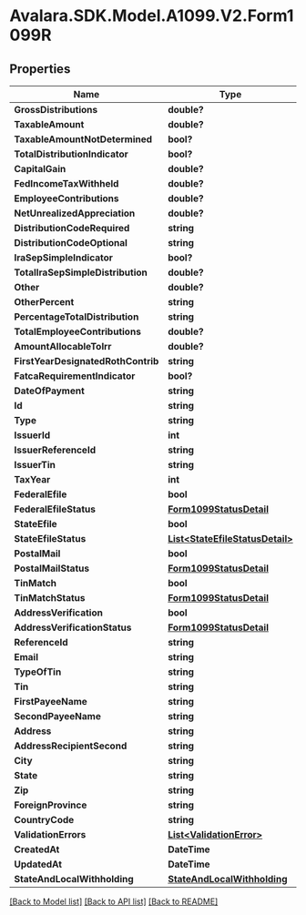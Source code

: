 # Avalara.SDK.Model.A1099.V2.Form1099R

## Properties

Name | Type | Description | Notes
------------ | ------------- | ------------- | -------------
**GrossDistributions** | **double?** |  | [optional] 
**TaxableAmount** | **double?** |  | [optional] 
**TaxableAmountNotDetermined** | **bool?** |  | [optional] 
**TotalDistributionIndicator** | **bool?** |  | [optional] 
**CapitalGain** | **double?** |  | [optional] 
**FedIncomeTaxWithheld** | **double?** |  | [optional] 
**EmployeeContributions** | **double?** |  | [optional] 
**NetUnrealizedAppreciation** | **double?** |  | [optional] 
**DistributionCodeRequired** | **string** |  | [optional] 
**DistributionCodeOptional** | **string** |  | [optional] 
**IraSepSimpleIndicator** | **bool?** |  | [optional] 
**TotalIraSepSimpleDistribution** | **double?** |  | [optional] 
**Other** | **double?** |  | [optional] 
**OtherPercent** | **string** |  | [optional] 
**PercentageTotalDistribution** | **string** |  | [optional] 
**TotalEmployeeContributions** | **double?** |  | [optional] 
**AmountAllocableToIrr** | **double?** |  | [optional] 
**FirstYearDesignatedRothContrib** | **string** |  | [optional] 
**FatcaRequirementIndicator** | **bool?** |  | [optional] 
**DateOfPayment** | **string** |  | [optional] 
**Id** | **string** |  | [optional] 
**Type** | **string** |  | [optional] 
**IssuerId** | **int** |  | [optional] 
**IssuerReferenceId** | **string** |  | [optional] 
**IssuerTin** | **string** |  | [optional] 
**TaxYear** | **int** |  | [optional] 
**FederalEfile** | **bool** |  | [optional] 
**FederalEfileStatus** | [**Form1099StatusDetail**](Form1099StatusDetail.md) |  | [optional] 
**StateEfile** | **bool** |  | [optional] 
**StateEfileStatus** | [**List&lt;StateEfileStatusDetail&gt;**](StateEfileStatusDetail.md) |  | [optional] 
**PostalMail** | **bool** |  | [optional] 
**PostalMailStatus** | [**Form1099StatusDetail**](Form1099StatusDetail.md) |  | [optional] 
**TinMatch** | **bool** |  | [optional] 
**TinMatchStatus** | [**Form1099StatusDetail**](Form1099StatusDetail.md) |  | [optional] 
**AddressVerification** | **bool** |  | [optional] 
**AddressVerificationStatus** | [**Form1099StatusDetail**](Form1099StatusDetail.md) |  | [optional] 
**ReferenceId** | **string** |  | [optional] 
**Email** | **string** |  | [optional] 
**TypeOfTin** | **string** |  | [optional] 
**Tin** | **string** |  | [optional] 
**FirstPayeeName** | **string** |  | [optional] 
**SecondPayeeName** | **string** |  | [optional] 
**Address** | **string** |  | [optional] 
**AddressRecipientSecond** | **string** |  | [optional] 
**City** | **string** |  | [optional] 
**State** | **string** |  | [optional] 
**Zip** | **string** |  | [optional] 
**ForeignProvince** | **string** |  | [optional] 
**CountryCode** | **string** |  | [optional] 
**ValidationErrors** | [**List&lt;ValidationError&gt;**](ValidationError.md) |  | [optional] 
**CreatedAt** | **DateTime** |  | [optional] 
**UpdatedAt** | **DateTime** |  | [optional] 
**StateAndLocalWithholding** | [**StateAndLocalWithholding**](StateAndLocalWithholding.md) |  | [optional] 

[[Back to Model list]](../../../README.md#documentation-for-models) [[Back to API list]](../../../README.md#documentation-for-api-endpoints) [[Back to README]](../../../README.md)

